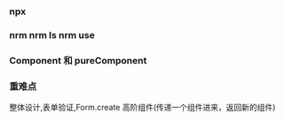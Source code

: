 ### npx

### nrm nrm ls nrm use

### Component 和 pureComponent

### 重难点

整体设计,表单验证,Form.create 高阶组件(传递一个组件进来，返回新的组件)
